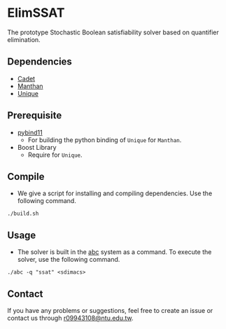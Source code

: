 # ElimSSAT

The prototype Stochastic Boolean satisfiability solver based on quantifier elimination.

## Dependencies

- [Cadet](https://github.com/MarkusRabe/cadet.git)
- [Manthan](https://github.com/meelgroup/manthan.git)
- [Unique](https://github.com/fslivovsky/unique.git)

## Prerequisite

- [pybind11](https://github.com/pybind/pybind11)
    * For building the python binding of `Unique` for `Manthan`.
- Boost Library
    - Require for `Unique`.

## Compile

- We give a script for installing and compiling dependencies. Use the following command.
```
./build.sh
```

## Usage

- The solver is built in the [abc](https://github.com/berkeley-abc/abc.git) system as a command.
To execute the solver, use the following command.
```
./abc -q "ssat" <sdimacs>
```

## Contact

If you have any problems or suggestions, feel free to create an issue or contact us through r09943108@ntu.edu.tw.
